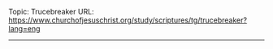 Topic: Trucebreaker
URL: https://www.churchofjesuschrist.org/study/scriptures/tg/trucebreaker?lang=eng

---


